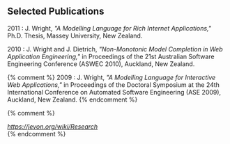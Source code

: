 ## Selected Publications

2011
: J. Wright,
  _"A Modelling Language for Rich Internet Applications,"_
  <br>
  Ph.D. Thesis, Massey University, New Zealand.

2010
: J. Wright and J. Dietrich,
  _"Non-Monotonic Model Completion in Web Application Engineering,"_
  in Proceedings of the 21st Australian Software Engineering Conference (ASWEC 2010), Auckland, New Zealand.

{% comment %}
2009
: J. Wright,
  _"A Modelling Language for Interactive Web Applications,"_
  in Proceedings of the Doctoral Symposium at the 24th International Conference on Automated Software Engineering (ASE 2009), Auckland, New Zealand.
{% endcomment %}

{% comment %}
<div class="float-right small">
  <i><a href="https://jevon.org/wiki/Research">https://jevon.org/wiki/Research</a></i>
</div>
{% endcomment %}

